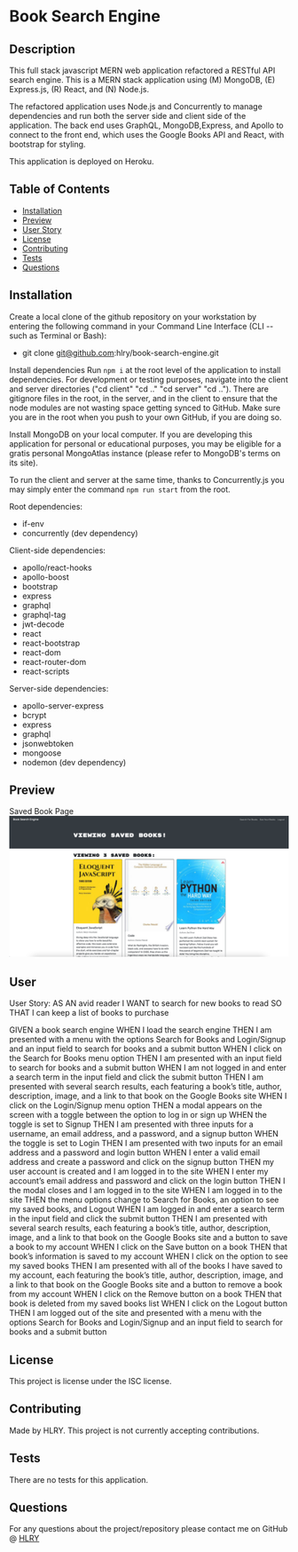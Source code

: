 # Book Search Engine

## Description 
This full stack javascript MERN web application refactored a RESTful API search engine. This is a MERN stack application using (M) MongoDB, (E) Express.js, (R) React, and (N) Node.js. 

The refactored application uses Node.js and Concurrently to manage dependencies and run both the server side and client side of the application. The back end uses GraphQL, MongoDB,Express, and Apollo to connect to the front end, which uses the Google Books API and React, with bootstrap for styling.

This application is deployed on Heroku.

## Table of Contents
* [Installation](#installation)
* [Preview](#Preview)
* [User Story](#user)
* [License](#license)
* [Contributing](#contributing)
* [Tests](#tests)
* [Questions](#questions)

## Installation 
 Create a local clone of the github repository on your workstation by entering the following command in your Command Line Interface (CLI -- such as Terminal or Bash):
 - git clone git@github.com:hlry/book-search-engine.git

Install dependencies
 Run `npm i` at the root level of the application to install dependencies.
 For development or testing purposes, navigate into the client and server directories ("cd client" "cd .." "cd server" "cd .."). There are gitignore files in the root, in the server, and in the client to ensure that the node modules are not wasting space getting synced to GitHub. Make sure you are in the root when you push to your own GitHub, if you are doing so.

 Install MongoDB on your local computer. If you are developing this application for personal or educational purposes, you may be eligible for a gratis personal MongoAtlas instance (please refer to MongoDB's terms on its site).

To run the client and server at the same time, thanks to Concurrently.js you may simply enter the command `npm run start` from the root.

Root dependencies:
- if-env
- concurrently (dev dependency)

Client-side dependencies:
- apollo/react-hooks
- apollo-boost
- bootstrap
- express
- graphql
- graphql-tag
- jwt-decode
- react
- react-bootstrap
- react-dom
- react-router-dom
- react-scripts

Server-side dependencies:
- apollo-server-express
- bcrypt
- express
- graphql
- jsonwebtoken
- mongoose
- nodemon (dev dependency)

## Preview
Saved Book Page
![](./client/public/bookscreenshot.png)

## User
User Story:
AS AN avid reader
I WANT to search for new books to read
SO THAT I can keep a list of books to purchase

GIVEN a book search engine
WHEN I load the search engine
THEN I am presented with a menu with the options Search for Books and Login/Signup and an input field to search for books and a submit button
WHEN I click on the Search for Books menu option
THEN I am presented with an input field to search for books and a submit button
WHEN I am not logged in and enter a search term in the input field and click the submit button
THEN I am presented with several search results, each featuring a book’s title, author, description, image, and a link to that book on the Google Books site
WHEN I click on the Login/Signup menu option
THEN a modal appears on the screen with a toggle between the option to log in or sign up
WHEN the toggle is set to Signup
THEN I am presented with three inputs for a username, an email address, and a password, and a signup button
WHEN the toggle is set to Login
THEN I am presented with two inputs for an email address and a password and login button
WHEN I enter a valid email address and create a password and click on the signup button
THEN my user account is created and I am logged in to the site
WHEN I enter my account’s email address and password and click on the login button
THEN I the modal closes and I am logged in to the site
WHEN I am logged in to the site
THEN the menu options change to Search for Books, an option to see my saved books, and Logout
WHEN I am logged in and enter a search term in the input field and click the submit button
THEN I am presented with several search results, each featuring a book’s title, author, description, image, and a link to that book on the Google Books site and a button to save a book to my account
WHEN I click on the Save button on a book
THEN that book’s information is saved to my account
WHEN I click on the option to see my saved books
THEN I am presented with all of the books I have saved to my account, each featuring the book’s title, author, description, image, and a link to that book on the Google Books site and a button to remove a book from my account
WHEN I click on the Remove button on a book
THEN that book is deleted from my saved books list
WHEN I click on the Logout button
THEN I am logged out of the site and presented with a menu with the options Search for Books and Login/Signup and an input field to search for books and a submit button 

## License 
This project is license under the ISC license.

## Contributing 
Made by HLRY. This project is not currently accepting contributions.

## Tests
There are no tests for this application. 

## Questions
For any questions about the project/repository please contact me on GitHub @ [HLRY](https://github.com/hlry) 